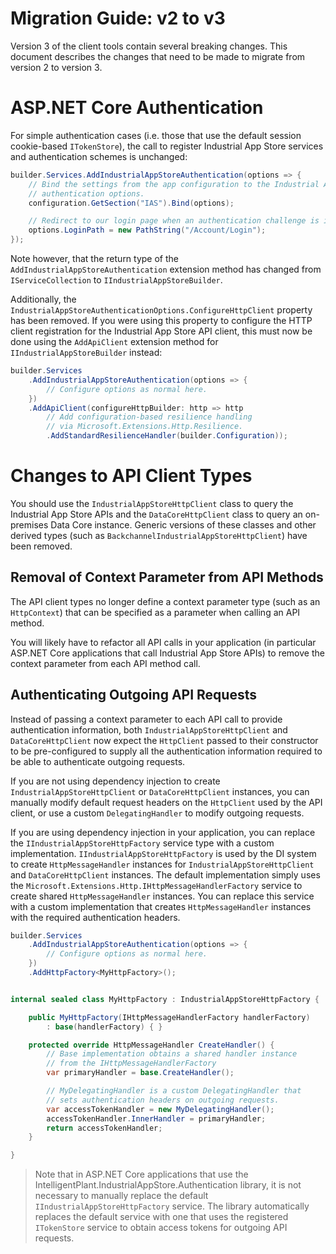 # Migration Guide: v2 to v3

Version 3 of the client tools contain several breaking changes. This document describes the changes that need to be made to migrate from version 2 to version 3.


# ASP.NET Core Authentication

For simple authentication cases (i.e. those that use the default session cookie-based `ITokenStore`), the call to register Industrial App Store services and authentication schemes is unchanged:

```csharp
builder.Services.AddIndustrialAppStoreAuthentication(options => {
    // Bind the settings from the app configuration to the Industrial App Store 
    // authentication options.
    configuration.GetSection("IAS").Bind(options);

    // Redirect to our login page when an authentication challenge is issued.
    options.LoginPath = new PathString("/Account/Login");
});
```

Note however, that the return type of the `AddIndustrialAppStoreAuthentication` extension method has changed from `IServiceCollection` to `IIndustrialAppStoreBuilder`.

Additionally, the `IndustrialAppStoreAuthenticationOptions.ConfigureHttpClient` property has been removed. If you were using this property to configure the HTTP client registration for the Industrial App Store API client, this must now be done using the `AddApiClient` extension method for `IIndustrialAppStoreBuilder` instead:

```csharp
builder.Services
    .AddIndustrialAppStoreAuthentication(options => {
        // Configure options as normal here.
    })
    .AddApiClient(configureHttpBuilder: http => http
        // Add configuration-based resilience handling 
        // via Microsoft.Extensions.Http.Resilience.
        .AddStandardResilienceHandler(builder.Configuration));
```


# Changes to API Client Types

You should use the `IndustrialAppStoreHttpClient` class to query the Industrial App Store APIs and the `DataCoreHttpClient` class to query an on-premises Data Core instance. Generic versions of these classes and other derived types (such as `BackchannelIndustrialAppStoreHttpClient`) have been removed.


## Removal of Context Parameter from API Methods

The API client types no longer define a context parameter type (such as an `HttpContext`) that can be specified as a parameter when calling an API method.

You will likely have to refactor all API calls in your application (in particular ASP.NET Core applications that call Industrial App Store APIs) to remove the context parameter from each API method call.


## Authenticating Outgoing API Requests

Instead of passing a context parameter to each API call to provide authentication information, both `IndustrialAppStoreHttpClient` and `DataCoreHttpClient` now expect the `HttpClient` passed to their constructor to be pre-configured to supply all the authentication information required to be able to authenticate outgoing requests.

If you are not using dependency injection to create `IndustrialAppStoreHttpClient` or `DataCoreHttpClient` instances, you can manually modify default request headers on the `HttpClient` used by the API client, or use a custom `DelegatingHandler` to modify outgoing requests.

If you are using dependency injection in your application, you can replace the `IIndustrialAppStoreHttpFactory` service type with a custom implementation. `IIndustrialAppStoreHttpFactory` is used by the DI system to create `HttpMessageHandler` instances for `IndustrialAppStoreHttpClient` and `DataCoreHttpClient` instances. The default implementation simply uses the `Microsoft.Extensions.Http.IHttpMessageHandlerFactory` service to create shared `HttpMessageHandler` instances. You can replace this service with a custom implementation that creates `HttpMessageHandler` instances with the required authentication headers.

```csharp
builder.Services
    .AddIndustrialAppStoreAuthentication(options => {
        // Configure options as normal here.
    })
    .AddHttpFactory<MyHttpFactory>();


internal sealed class MyHttpFactory : IndustrialAppStoreHttpFactory {

    public MyHttpFactory(IHttpMessageHandlerFactory handlerFactory) 
        : base(handlerFactory) { }

    protected override HttpMessageHandler CreateHandler() {
        // Base implementation obtains a shared handler instance 
        // from the IHttpMessageHandlerFactory
        var primaryHandler = base.CreateHandler();

        // MyDelegatingHandler is a custom DelegatingHandler that 
        // sets authentication headers on outgoing requests.
        var accessTokenHandler = new MyDelegatingHandler();
        accessTokenHandler.InnerHandler = primaryHandler;
        return accessTokenHandler;
    }

}
```

> Note that in ASP.NET Core applications that use the IntelligentPlant.IndustrialAppStore.Authentication library, it is not necessary to manually replace the default `IIndustrialAppStoreHttpFactory` service. The library automatically replaces the default service with one that uses the registered `ITokenStore` service to obtain access tokens for outgoing API requests.

